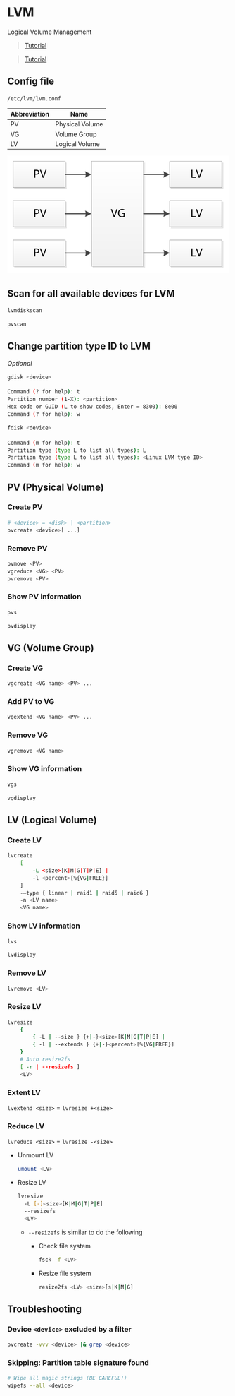 # LVM

Logical Volume Management

> [Tutorial](https://www.digitalocean.com/community/tutorials/an-introduction-to-lvm-concepts-terminology-and-operations)

> [Tutorial](https://www.digitalocean.com/community/tutorials/how-to-use-lvm-to-manage-storage-devices-on-ubuntu-16-04)

## Config file

```sh
/etc/lvm/lvm.conf
```

| Abbreviation | Name |
| - | - |
| PV | Physical Volume |
| VG | Volume Group |
| LV | Logical Volume |

![LVM](img/LVM.svg)

## Scan for all available devices for LVM

```bash
lvmdiskscan
```

```bash
pvscan
```

## Change partition type ID to LVM

*Optional*

```bash
gdisk <device>

Command (? for help): t
Partition number (1-X): <partition>
Hex code or GUID (L to show codes, Enter = 8300): 8e00
Command (? for help): w
```

```bash
fdisk <device>

Command (m for help): t
Partition type (type L to list all types): L
Partition type (type L to list all types): <Linux LVM type ID>
Command (m for help): w
```

## PV (Physical Volume)

### Create PV

```bash
# <device> = <disk> | <partition>
pvcreate <device>[ ...]
```

### Remove PV

```bash
pvmove <PV>
vgreduce <VG> <PV>
pvremove <PV>
```

### Show PV information

```bash
pvs
```

```bash
pvdisplay
```

## VG (Volume Group)

### Create VG

```bash
vgcreate <VG name> <PV> ...
```

### Add PV to VG

```bash
vgextend <VG name> <PV> ...
```

### Remove VG

```bash
vgremove <VG name>
```

### Show VG information

```bash
vgs
```

```bash
vgdisplay
```

## LV (Logical Volume)

### Create LV

```bash
lvcreate 
    [
        -L <size>[K|M|G|T|P|E] |
        -l <percent>[%{VG|FREE}]
    ]
    -–type { linear | raid1 | raid5 | raid6 }
    -n <LV name>
    <VG name>
```

### Show LV information

```bash
lvs
```

```bash
lvdisplay
```

### Remove LV

```bash
lvremove <LV>
```

### Resize LV

```bash
lvresize 
    {
        { -L | --size } {+|-}<size>[K|M|G|T|P|E] |
        { -l | --extends } {+|-}<percent>[%{VG|FREE}]
    }
    # Auto resize2fs
    [ -r | --resizefs ]
    <LV>
```

### Extent LV

`lvextend <size>` = `lvresize +<size>`

### Reduce LV

`lvreduce <size>` = `lvresize -<size>`

- Unmount LV

  ```bash
  umount <LV>
  ```

- Resize LV

  ```bash
  lvresize 
    -L [-]<size>[K|M|G|T|P|E]
    --resizefs
    <LV>
  ```

  - `--resizefs` is similar to do the following
    - Check file system

      ```bash
      fsck -f <LV>
      ```

    - Resize file system

      ```bash
      resize2fs <LV> <size>[s|K|M|G]
      ```

## Troubleshooting

### Device `<device>` excluded by a filter

```bash
pvcreate -vvv <device> |& grep <device>
```

### Skipping: Partition table signature found

```bash
# Wipe all magic strings (BE CAREFUL!)
wipefs --all <device>
```
